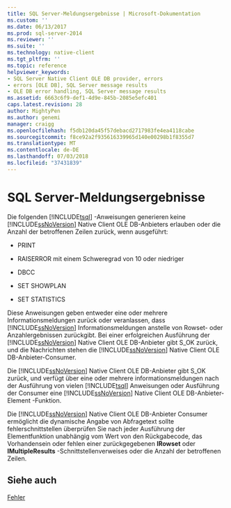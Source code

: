 ```yaml
---
title: SQL Server-Meldungsergebnisse | Microsoft-Dokumentation
ms.custom: ''
ms.date: 06/13/2017
ms.prod: sql-server-2014
ms.reviewer: ''
ms.suite: ''
ms.technology: native-client
ms.tgt_pltfrm: ''
ms.topic: reference
helpviewer_keywords:
- SQL Server Native Client OLE DB provider, errors
- errors [OLE DB], SQL Server message results
- OLE DB error handling, SQL Server message results
ms.assetid: 6663c6f9-def1-4d9e-845b-2085e5efc401
caps.latest.revision: 28
author: MightyPen
ms.author: genemi
manager: craigg
ms.openlocfilehash: f5db120da45f57debacd2717983fe4ea4118cabe
ms.sourcegitcommit: f8ce92a2f935616339965d140e00298b1f8355d7
ms.translationtype: MT
ms.contentlocale: de-DE
ms.lasthandoff: 07/03/2018
ms.locfileid: "37431839"
---
```

# <a name="sql-server-message-results"></a>SQL Server-Meldungsergebnisse
  Die folgenden [!INCLUDE[tsql](../../includes/tsql-md.md)] -Anweisungen generieren keine [!INCLUDE[ssNoVersion](../../includes/ssnoversion-md.md)] Native Client OLE DB-Anbieters erlauben oder die Anzahl der betroffenen Zeilen zurück, wenn ausgeführt:  
  
-   PRINT  
  
-   RAISERROR mit einem Schweregrad von 10 oder niedriger  
  
-   DBCC  
  
-   SET SHOWPLAN  
  
-   SET STATISTICS  
  
 Diese Anweisungen geben entweder eine oder mehrere Informationsmeldungen zurück oder veranlassen, dass [!INCLUDE[ssNoVersion](../../includes/ssnoversion-md.md)] Informationsmeldungen anstelle von Rowset- oder Anzahlergebnissen zurückgibt. Bei einer erfolgreichen Ausführung der [!INCLUDE[ssNoVersion](../../includes/ssnoversion-md.md)] Native Client OLE DB-Anbieter gibt S_OK zurück, und die Nachrichten stehen die [!INCLUDE[ssNoVersion](../../includes/ssnoversion-md.md)] Native Client OLE DB-Anbieter-Consumer.  
  
 Die [!INCLUDE[ssNoVersion](../../includes/ssnoversion-md.md)] Native Client OLE DB-Anbieter gibt S_OK zurück, und verfügt über eine oder mehrere informationsmeldungen nach der Ausführung von vielen [!INCLUDE[tsql](../../includes/tsql-md.md)] Anweisungen oder Ausführung der Consumer eine [!INCLUDE[ssNoVersion](../../includes/ssnoversion-md.md)] Native Client OLE DB-Anbieter-Element -Funktion.  
  
 Die [!INCLUDE[ssNoVersion](../../includes/ssnoversion-md.md)] Native Client OLE DB-Anbieter Consumer ermöglicht die dynamische Angabe von Abfragetext sollte fehlerschnittstellen überprüfen Sie nach jeder Ausführung der Elementfunktion unabhängig vom Wert von den Rückgabecode, das Vorhandensein oder fehlen einer zurückgegebenen **IRowset** oder **IMultipleResults** -Schnittstellenverweises oder die Anzahl der betroffenen Zeilen.  
  
## <a name="see-also"></a>Siehe auch  
 [Fehler](errors.md)  
  
  

